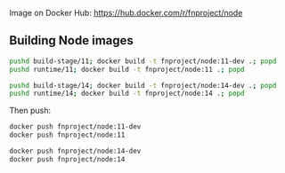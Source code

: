 Image on Docker Hub: https://hub.docker.com/r/fnproject/node

## Building Node images

```sh
pushd build-stage/11; docker build -t fnproject/node:11-dev .; popd
pushd runtime/11; docker build -t fnproject/node:11 .; popd
```

```sh
pushd build-stage/14; docker build -t fnproject/node:14-dev .; popd
pushd runtime/14; docker build -t fnproject/node:14 .; popd
```

Then push:

```sh
docker push fnproject/node:11-dev
docker push fnproject/node:11
```

```sh
docker push fnproject/node:14-dev
docker push fnproject/node:14
```